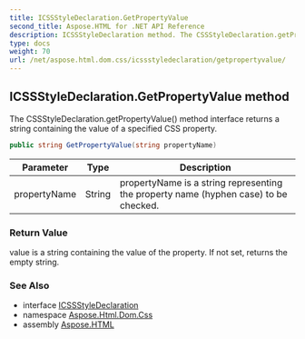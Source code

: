 ```yaml
---
title: ICSSStyleDeclaration.GetPropertyValue
second_title: Aspose.HTML for .NET API Reference
description: ICSSStyleDeclaration method. The CSSStyleDeclaration.getPropertyValue method interface returns a string containing the value of a specified CSS property
type: docs
weight: 70
url: /net/aspose.html.dom.css/icssstyledeclaration/getpropertyvalue/
---
```

## ICSSStyleDeclaration.GetPropertyValue method

The CSSStyleDeclaration.getPropertyValue() method interface returns a string containing the value of a specified CSS property.

```csharp
public string GetPropertyValue(string propertyName)
```

| Parameter | Type | Description |
| --- | --- | --- |
| propertyName | String | propertyName is a string representing the property name (hyphen case) to be checked. |

### Return Value

value is a string containing the value of the property. If not set, returns the empty string.

### See Also

* interface [ICSSStyleDeclaration](../)
* namespace [Aspose.Html.Dom.Css](../../../aspose.html.dom.css/)
* assembly [Aspose.HTML](../../../)
